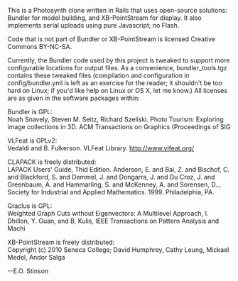 This is a Photosynth clone written in Rails that uses open-source solutions:
Bundler for model building, and XB-PointStream for display. It also implements
serial uploads using pure Javascript; no Flash.

Code that is not part of Bundler or XB-PointStream is licensed Creative Commons BY-NC-SA.

Currently, the Bundler code used by this project is tweaked to support more
configurable locations for output files. As a convenience, bundler_tools.tgz
contains these tweaked files (compilation and configuration in
config/bundler.yml is left as an exercise for the reader; it shouldn't be too
hard on Linux; if you'd like help on Linux or OS X, let me know.) All licenses
are as given in the software packages within:

Bundler is GPL:  
Noah Snavely, Steven M. Seitz, Richard Szeliski. Photo Tourism: Exploring image collections in 3D. ACM Transactions on Graphics (Proceedings of SIG

VLFeat is GPLv2:  
Vedaldi and B. Fulkerson.  VLFeat Library. http://www.vlfeat.org/

CLAPACK is freely distributed:  
LAPACK Users' Guide, Thid Edition. Anderson, E. and Bai, Z. and Bischof, C. and Blackford, S.
and Demmel, J. and Dongarra, J. and Du Croz, J. and Greenbaum, A. and
Hammarling, S. and McKenney, A. and Sorensen, D.., Society for Industrial and Applied Mathematics. 1999. Philadelphia, PA.

Graclus is GPL:  
Weighted Graph Cuts without Eigenvectors: A Multilevel Approach, I. Dhillon, Y. Guan, and B, Kulis, IEEE Transactions on Pattern Analysis and Machi

XB-PointStream is freely distributed:  
Copyright (c) 2010  Seneca College; David Humphrey, Cathy Leung, Mickael Medel, Andor Salga


--E.O. Stinson

